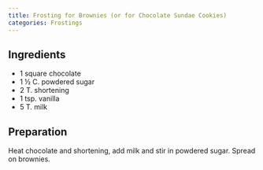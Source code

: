 ```yaml
---
title: Frosting for Brownies (or for Chocolate Sundae Cookies)
categories: Frostings
---
```


## Ingredients

- 1 square chocolate
- 1 ½ C.  powdered sugar
- 2 T. shortening
- 1 tsp. vanilla
- 5 T. milk

## Preparation

Heat chocolate and shortening, add milk and stir in powdered sugar. Spread on brownies.


